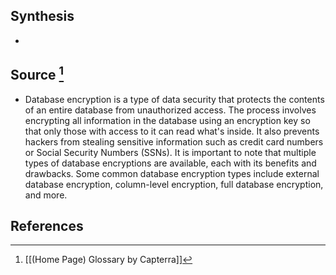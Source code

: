 ## Synthesis
- 
## Source [^1]
- Database encryption is a type of data security that protects the contents of an entire database from unauthorized access. The process involves encrypting all information in the database using an encryption key so that only those with access to it can read what's inside. It also prevents hackers from stealing sensitive information such as credit card numbers or Social Security Numbers (SSNs). It is important to note that multiple types of database encryptions are available, each with its benefits and drawbacks. Some common database encryption types include external database encryption, column-level encryption, full database encryption, and more.
## References

[^1]: [[(Home Page) Glossary by Capterra]]